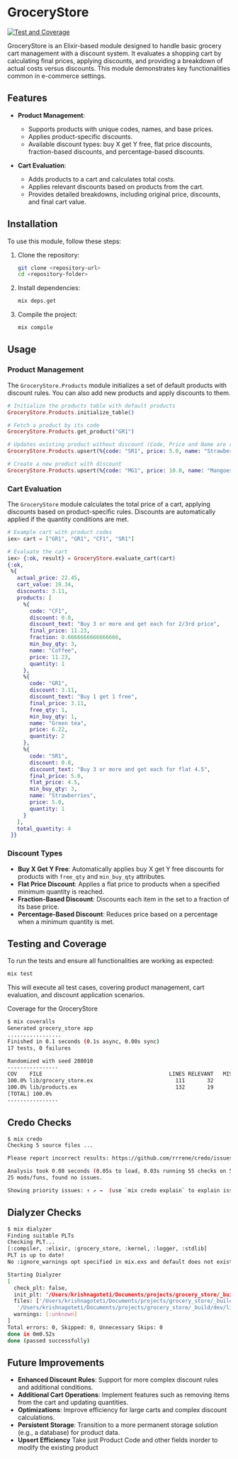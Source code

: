 # GroceryStore

[![Test and Coverage](https://github.com/krishna-goteti/grocery_store/actions/workflows/tests.yml/badge.svg)](https://github.com/krishna-goteti/grocery_store/actions/workflows/tests.yml)

GroceryStore is an Elixir-based module designed to handle basic grocery cart management with a discount system. It evaluates a shopping cart by calculating final prices, applying discounts, and providing a breakdown of actual costs versus discounts. This module demonstrates key functionalities common in e-commerce settings.

## Features

- **Product Management**:

  - Supports products with unique codes, names, and base prices.
  - Applies product-specific discounts.
  - Available discount types: buy X get Y free, flat price discounts, fraction-based discounts, and percentage-based discounts.

- **Cart Evaluation**:
  - Adds products to a cart and calculates total costs.
  - Applies relevant discounts based on products from the cart.
  - Provides detailed breakdowns, including original price, discounts, and final cart value.

## Installation

To use this module, follow these steps:

1. Clone the repository:

   ```bash
   git clone <repository-url>
   cd <repository-folder>
   ```

2. Install dependencies:

   ```bash
   mix deps.get
   ```

3. Compile the project:
   ```bash
   mix compile
   ```

## Usage

### Product Management

The `GroceryStore.Products` module initializes a set of default products with discount rules. You can also add new products and apply discounts to them.

```elixir
# Initialize the products table with default products
GroceryStore.Products.initialize_table()

# Fetch a product by its code
GroceryStore.Products.get_product("GR1")

# Updates existing product without discount (Code, Price and Name are required for any product modifications)
GroceryStore.Products.upsert(%{code: "SR1", price: 5.0, name: "Strawberries"})

# Create a new product with discount
GroceryStore.Products.upsert(%{code: "MG1", price: 10.0, name: "Mangoes", min_buy_qty: 2, discount_percent: 50})
```

### Cart Evaluation

The `GroceryStore` module calculates the total price of a cart, applying discounts based on product-specific rules. Discounts are automatically applied if the quantity conditions are met.

```elixir
# Example cart with product codes
iex> cart = ["GR1", "GR1", "CF1", "SR1"]

# Evaluate the cart
iex> {:ok, result} = GroceryStore.evaluate_cart(cart)
{:ok,
 %{
   actual_price: 22.45,
   cart_value: 19.34,
   discounts: 3.11,
   products: [
     %{
       code: "CF1",
       discount: 0.0,
       discount_text: "Buy 3 or more and get each for 2/3rd price",
       final_price: 11.23,
       fraction: 0.6666666666666666,
       min_buy_qty: 3,
       name: "Coffee",
       price: 11.23,
       quantity: 1
     },
     %{
       code: "GR1",
       discount: 3.11,
       discount_text: "Buy 1 get 1 free",
       final_price: 3.11,
       free_qty: 1,
       min_buy_qty: 1,
       name: "Green tea",
       price: 6.22,
       quantity: 2
     },
     %{
       code: "SR1",
       discount: 0.0,
       discount_text: "Buy 3 or more and get each for flat 4.5",
       final_price: 5.0,
       flat_price: 4.5,
       min_buy_qty: 3,
       name: "Strawberries",
       price: 5.0,
       quantity: 1
     }
   ],
   total_quantity: 4
 }}
```

### Discount Types

- **Buy X Get Y Free**: Automatically applies buy X get Y free discounts for products with `free_qty` and `min_buy_qty` attributes.
- **Flat Price Discount**: Applies a flat price to products when a specified minimum quantity is reached.
- **Fraction-Based Discount**: Discounts each item in the set to a fraction of its base price.
- **Percentage-Based Discount**: Reduces price based on a percentage when a minimum quantity is met.

## Testing and Coverage

To run the tests and ensure all functionalities are working as expected:

```bash
mix test
```

This will execute all test cases, covering product management, cart evaluation, and discount application scenarios.

Coverage for the GroceryStore

```bash
$ mix coveralls
Generated grocery_store app
.................
Finished in 0.1 seconds (0.1s async, 0.00s sync)
17 tests, 0 failures

Randomized with seed 288010
----------------
COV    FILE                                        LINES RELEVANT   MISSED
100.0% lib/grocery_store.ex                          111       32        0
100.0% lib/products.ex                               132       19        0
[TOTAL] 100.0%
----------------
```

## Credo Checks

```bash
$ mix credo
Checking 5 source files ...

Please report incorrect results: https://github.com/rrrene/credo/issues

Analysis took 0.08 seconds (0.05s to load, 0.03s running 55 checks on 5 files)
25 mods/funs, found no issues.

Showing priority issues: ↑ ↗ →  (use `mix credo explain` to explain issues, `mix credo --help` for options).
```

## Dialyzer Checks

```bash
$ mix dialyzer
Finding suitable PLTs
Checking PLT...
[:compiler, :elixir, :grocery_store, :kernel, :logger, :stdlib]
PLT is up to date!
No :ignore_warnings opt specified in mix.exs and default does not exist.

Starting Dialyzer
[
  check_plt: false,
  init_plt: '/Users/krishnagoteti/Documents/projects/grocery_store/_build/dev/dialyxir_erlang-24.3.4.2_elixir-1.14.5_deps-dev.plt',
  files: ['/Users/krishnagoteti/Documents/projects/grocery_store/_build/dev/lib/grocery_store/ebin/Elixir.GroceryStore.Products.beam',
   '/Users/krishnagoteti/Documents/projects/grocery_store/_build/dev/lib/grocery_store/ebin/Elixir.GroceryStore.beam'],
  warnings: [:unknown]
]
Total errors: 0, Skipped: 0, Unnecessary Skips: 0
done in 0m0.52s
done (passed successfully)
```

## Future Improvements

- **Enhanced Discount Rules**: Support for more complex discount rules and additional conditions.
- **Additional Cart Operations**: Implement features such as removing items from the cart and updating quantities.
- **Optimizations**: Improve efficiency for large carts and complex discount calculations.
- **Persistent Storage**: Transition to a more permanent storage solution (e.g., a database) for product data.
- **Upsert Efficiency** Take just Product Code and other fields inorder to modify the existing product
